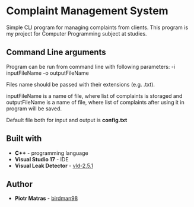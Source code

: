 # Complaint Management System

Simple CLI program for managing complaints from clients.
This program is my project for Computer Programming subject at studies.

## Command Line arguments

Program can be run from command line with following parameters:
-i inputFileName -o outputFileName

Files name should be passed with their extensions (e.g. .txt).

inputFileName is a name of file, where list of complaints is storaged and outputFileName is a name of file, where list of complaints after 
using it in program will be saved.

Default file both for input and output is **config.txt**

## Built with
   * **C++** - programming language
   * **Visual Studio 17** - IDE
   * **Visual Leak Detector** - [vld-2.5.1](https://github.com/KindDragon/vld/releases/tag/v2.5.1)
   
 ## Author 
 
 * **Piotr Matras** - [birdman98](https://github.com/birdman98)
